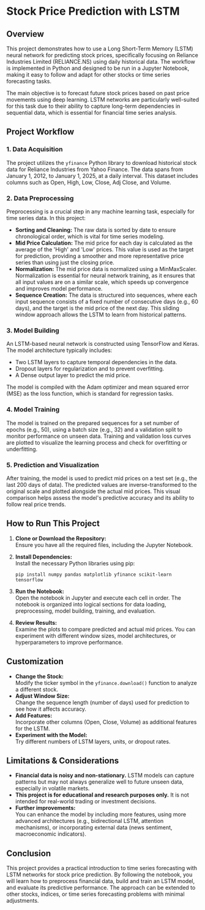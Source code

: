 # Stock Price Prediction with LSTM

## Overview

This project demonstrates how to use a Long Short-Term Memory (LSTM) neural network for predicting stock prices, specifically focusing on Reliance Industries Limited (RELIANCE.NS) using daily historical data. The workflow is implemented in Python and designed to be run in a Jupyter Notebook, making it easy to follow and adapt for other stocks or time series forecasting tasks.

The main objective is to forecast future stock prices based on past price movements using deep learning. LSTM networks are particularly well-suited for this task due to their ability to capture long-term dependencies in sequential data, which is essential for financial time series analysis.

## Project Workflow

### 1. Data Acquisition

The project utilizes the `yfinance` Python library to download historical stock data for Reliance Industries from Yahoo Finance. The data spans from January 1, 2012, to January 1, 2025, at a daily interval. This dataset includes columns such as Open, High, Low, Close, Adj Close, and Volume.

### 2. Data Preprocessing

Preprocessing is a crucial step in any machine learning task, especially for time series data. In this project:

- **Sorting and Cleaning:** The raw data is sorted by date to ensure chronological order, which is vital for time series modeling.
- **Mid Price Calculation:** The mid price for each day is calculated as the average of the 'High' and 'Low' prices. This value is used as the target for prediction, providing a smoother and more representative price series than using just the closing price.
- **Normalization:** The mid price data is normalized using a MinMaxScaler. Normalization is essential for neural network training, as it ensures that all input values are on a similar scale, which speeds up convergence and improves model performance.
- **Sequence Creation:** The data is structured into sequences, where each input sequence consists of a fixed number of consecutive days (e.g., 60 days), and the target is the mid price of the next day. This sliding window approach allows the LSTM to learn from historical patterns.

### 3. Model Building

An LSTM-based neural network is constructed using TensorFlow and Keras. The model architecture typically includes:

- Two LSTM layers to capture temporal dependencies in the data.
- Dropout layers for regularization and to prevent overfitting.
- A Dense output layer to predict the mid price.

The model is compiled with the Adam optimizer and mean squared error (MSE) as the loss function, which is standard for regression tasks.

### 4. Model Training

The model is trained on the prepared sequences for a set number of epochs (e.g., 50), using a batch size (e.g., 32) and a validation split to monitor performance on unseen data. Training and validation loss curves are plotted to visualize the learning process and check for overfitting or underfitting.

### 5. Prediction and Visualization

After training, the model is used to predict mid prices on a test set (e.g., the last 200 days of data). The predicted values are inverse-transformed to the original scale and plotted alongside the actual mid prices. This visual comparison helps assess the model's predictive accuracy and its ability to follow real price trends.

## How to Run This Project

1. **Clone or Download the Repository:**  
   Ensure you have all the required files, including the Jupyter Notebook.

2. **Install Dependencies:**  
   Install the necessary Python libraries using pip:
   ```
   pip install numpy pandas matplotlib yfinance scikit-learn tensorflow
   ```

3. **Run the Notebook:**  
   Open the notebook in Jupyter and execute each cell in order. The notebook is organized into logical sections for data loading, preprocessing, model building, training, and evaluation.

4. **Review Results:**  
   Examine the plots to compare predicted and actual mid prices. You can experiment with different window sizes, model architectures, or hyperparameters to improve performance.

## Customization

- **Change the Stock:**  
  Modify the ticker symbol in the `yfinance.download()` function to analyze a different stock.
- **Adjust Window Size:**  
  Change the sequence length (number of days) used for prediction to see how it affects accuracy.
- **Add Features:**  
  Incorporate other columns (Open, Close, Volume) as additional features for the LSTM.
- **Experiment with the Model:**  
  Try different numbers of LSTM layers, units, or dropout rates.

## Limitations & Considerations

- **Financial data is noisy and non-stationary.** LSTM models can capture patterns but may not always generalize well to future unseen data, especially in volatile markets.
- **This project is for educational and research purposes only.** It is not intended for real-world trading or investment decisions.
- **Further improvements:**  
  You can enhance the model by including more features, using more advanced architectures (e.g., bidirectional LSTM, attention mechanisms), or incorporating external data (news sentiment, macroeconomic indicators).

## Conclusion

This project provides a practical introduction to time series forecasting with LSTM networks for stock price prediction. By following the notebook, you will learn how to preprocess financial data, build and train an LSTM model, and evaluate its predictive performance. The approach can be extended to other stocks, indices, or time series forecasting problems with minimal adjustments.
